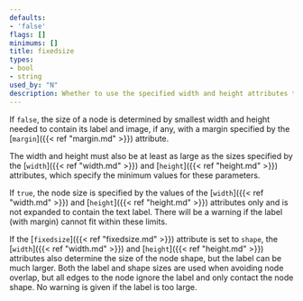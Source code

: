 ```yaml
---
defaults:
- 'false'
flags: []
minimums: []
title: fixedsize
types:
- bool
- string
used_by: "N"
description: Whether to use the specified width and height attributes to choose node size (rather than sizing to fit the node contents)
---
```

If `false`, the size of a node is determined by smallest width and height
needed to contain its label and image, if any, with a margin specified by
the [`margin`]({{< ref "margin.md" >}}) attribute.

The width and height must also be at least as large as the sizes specified by
the [`width`]({{< ref "width.md" >}}) and [`height`]({{< ref "height.md" >}}) attributes, which specify
the minimum values for these parameters.

If `true`, the node size is specified by the values of the [`width`]({{< ref "width.md" >}})
and [`height`]({{< ref "height.md" >}}) attributes only and is not expanded to contain the
text label. There will be a warning if the label (with margin) cannot fit
within these limits.

If the [`fixedsize`]({{< ref "fixedsize.md" >}}) attribute is set to `shape`, the
[`width`]({{< ref "width.md" >}}) and [`height`]({{< ref "height.md" >}}) attributes also determine the size
of the node shape, but the label can be much larger. Both the label and shape
sizes are used when avoiding node overlap, but all edges to the node ignore
the label and only contact the node shape. No warning is given if the label
is too large.

